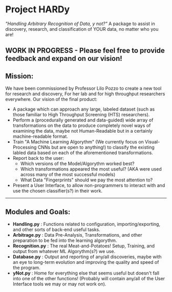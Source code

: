 # Project HARDy
 
 _"Handling Arbitrary Recognition of Data, y not?"_
A package to assist in discovery, research, and classification of YOUR data, no matter who you are! 

WORK IN PROGRESS - Please feel free to provide feedback and expand on our vision!
-----------------------------------------------------------------
## Mission:
We have been commissioned by Professor Lilo Pozzo to create a new tool for research and discovery, For her lab and for high throughput researchers everywhere. 
Our vision of the final product:
 * A package which can approach any large, labeled dataset (such as those familiar to High Throughput Screening (HTS) researchers).
 * Perform a (procedurally generated and data-guided) wide array of transformations on the data to produce completely novel ways of examining the data, maybe not Human-Readable but in a certainly machine-readable format.
 * Train "A Machine Learning Algorythm" (We currently focus on Visual-Processing CNNs but are open to anything!) to classify the existing labled data based on each of the aforementioned transformations.
 * Report back to the user:
    * Which versions of the Model/Algorythm worked best?
    * Which transformations appeared the most useful? (AKA were used across many of the most successful models)
    * What Data "Fingerprints" should we pay the most attention to? 
 * Present a User Interface, to allow non-programmers to interact with and use the chosen classifier(s?) in their work.
 
 ------------------------------------------------------------------
 ## Modules and Goals:
 * __Handling.py__    :  Functions related to configuration, importing/exporting, and other sorts of back-end useful tasks.
 * __Arbitrage.py__   :  Data Pre-Analysis, Transformations, and other preparation to be fed into the learning algorythm.
 * __Recognition.py__ :  The real Meat-and-Potatoes! Setup, Training, and output from whatever ML Algorythm(s?) we use.
 * __Database.py__    :  Output and reporting of any/all discoveries, maybe with an eye to long-term evolution and improving the quality and speed of the program.
 * __yNot.py__        :  Home for everything else that seems useful but doesn't fall into one of the other functions! (Probably will contain any/all of the User Interface tools we may or may not work on).
 
 
 
 
